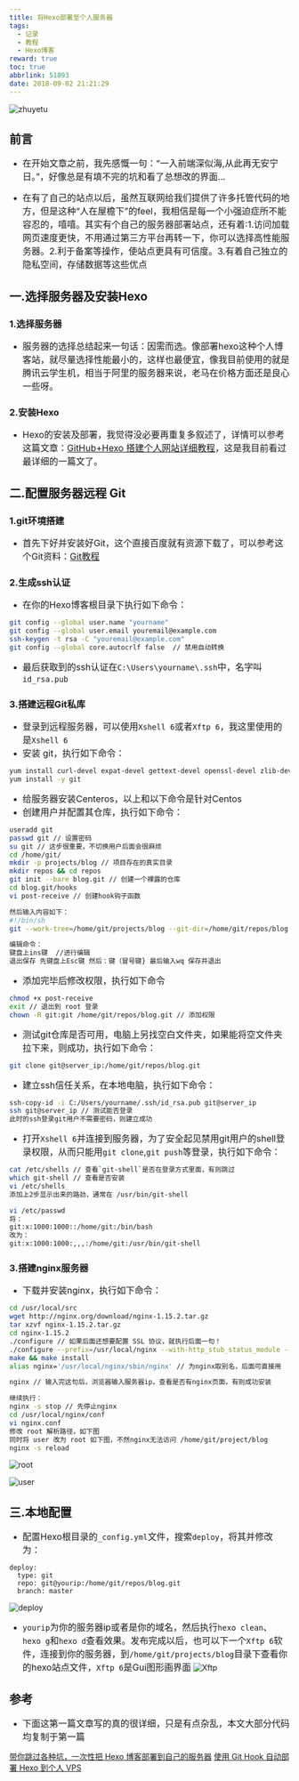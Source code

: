 ```yaml
---
title: 将Hexo部署至个人服务器
tags:
  - 记录
  - 教程
  - Hexo博客
reward: true
toc: true
abbrlink: 51893
date: 2018-09-02 21:21:29
---
```

![zhuyetu](http://wx4.sinaimg.cn/mw690/0068Se8Tgy1furl0jdw8hj31hc0u0tcy.jpg)
## 前言
* <font size=3>在开始文章之前，我先感慨一句：“一入前端深似海,从此再无安宁日。”，好像总是有填不完的坑和看了总想改的界面...</font>

<!-- more --> 
* <font size=3>在有了自己的站点以后，虽然互联网给我们提供了许多托管代码的地方，但是这种“人在屋檐下”的feel，我相信是每一个小强迫症所不能容忍的，嘻嘻。其实有个自己的服务器部署站点，还有着:1.访问加载网页速度更快，不用通过第三方平台再转一下，你可以选择高性能服务器。2.利于备案等操作，使站点更具有可信度。3.有着自己独立的隐私空间，存储数据等这些优点</font>

## 一.选择服务器及安装Hexo

### 1.选择服务器
* <font size=3>服务器的选择总结起来一句话：因需而选。像部署hexo这种个人博客站，就尽量选择性能最小的，这样也最便宜，像我目前使用的就是腾讯云学生机，相当于阿里的服务器来说，老马在价格方面还是良心一些呀。</font>

### 2.安装Hexo
* <font size=3>Hexo的安装及部署，我觉得没必要再重复多叙述了，详情可以参考这篇文章：[GitHub+Hexo 搭建个人网站详细教程](https://zhuanlan.zhihu.com/p/26625249)，这是我目前看过最详细的一篇文了。</font>

## 二.配置服务器远程 Git

### 1.git环境搭建
* <font size=3>首先下好并安装好Git，这个直接百度就有资源下载了，可以参考这个Git资料：[Git教程](https://www.liaoxuefeng.com/wiki/0013739516305929606dd18361248578c67b8067c8c017b000)</font>

### 2.生成ssh认证
* <font size=3>在你的Hexo博客根目录下执行如下命令：</font>
``` Bash
git config --global user.name "yourname"
git config --global user.email youremail@example.com
ssh-keygen -t rsa -C "youremail@example.com"
git config --global core.autocrlf false  // 禁用自动转换
```
* <font size=3>最后获取到的ssh认证在`C:\Users\yourname\.ssh`中，名字叫`id_rsa.pub`</font>

### 3.搭建远程Git私库
* <font size=3>登录到远程服务器，可以使用`Xshell 6`或者`Xftp 6`，我这里使用的是`Xshell 6`</font>
* <font size=3>安装 git，执行如下命令：</font>
``` Bash
yum install curl-devel expat-devel gettext-devel openssl-devel zlib-devel perl-devel
yum install -y git
```
* <font size=3>给服务器安装Centeros，以上和以下命令是针对Centos</font>
* <font size=3>创建用户并配置其仓库，执行如下命令：</font>
``` Bash
useradd git
passwd git // 设置密码
su git // 这步很重要，不切换用户后面会很麻烦
cd /home/git/
mkdir -p projects/blog // 项目存在的真实目录
mkdir repos && cd repos
git init --bare blog.git // 创建一个裸露的仓库
cd blog.git/hooks
vi post-receive // 创建hook钩子函数

然后输入内容如下：
#!/bin/sh
git --work-tree=/home/git/projects/blog --git-dir=/home/git/repos/blog.git checkout -f

编辑命令：
键盘上ins键  //进行编辑
退出保存 先键盘上Esc键 然后：键（冒号键} 最后输入wq 保存并退出
```
* <font size=3>添加完毕后修改权限，执行如下命令</font>
``` Bash
chmod +x post-receive
exit // 退出到 root 登录
chown -R git:git /home/git/repos/blog.git // 添加权限
```
* <font size=3>测试git仓库是否可用，电脑上另找空白文件夹，如果能将空文件夹拉下来，则成功，执行如下命令：</font>
``` Bash
git clone git@server_ip:/home/git/repos/blog.git
```
* <font size=3>建立ssh信任关系，在本地电脑，执行如下命令：</font>
``` Bash
ssh-copy-id -i C:/Users/yourname/.ssh/id_rsa.pub git@server_ip
ssh git@server_ip // 测试能否登录
此时的ssh登录git用户不需要密码，则建立成功
```
* <font size=3>打开`Xshell 6`并连接到服务器，为了安全起见禁用git用户的shell登录权限，从而只能用`git clone`,`git push`等登录，执行如下命令：</font>
``` Bash
cat /etc/shells // 查看`git-shell`是否在登录方式里面，有则跳过
which git-shell // 查看是否安装
vi /etc/shells
添加上2步显示出来的路劲，通常在 /usr/bin/git-shell

vi /etc/passwd
将：
git:x:1000:1000::/home/git:/bin/bash
改为：
git:x:1000:1000:,,,:/home/git:/usr/bin/git-shell
```

### 3.搭建nginx服务器
* <font size=3>下载并安装nginx，执行如下命令：</font>
``` Bash
cd /usr/local/src
wget http://nginx.org/download/nginx-1.15.2.tar.gz
tar xzvf nginx-1.15.2.tar.gz
cd nginx-1.15.2
./configure // 如果后面还想要配置 SSL 协议，就执行后面一句！
./configure --prefix=/usr/local/nginx --with-http_stub_status_module --with-http_ssl_module --with-file-aio --with-http_realip_module
make && make install
alias nginx='/usr/local/nginx/sbin/nginx' // 为nginx取别名，后面可直接用

nginx // 输入完这句后，浏览器输入服务器ip，查看是否有nginx页面，有则成功安装

继续执行：
nginx -s stop // 先停止nginx
cd /usr/local/nginx/conf
vi nginx.conf
修改 root 解析路径，如下图
同时将 user 改为 root 如下图，不然nginx无法访问 /home/git/project/blog
nginx -s reload
```
![root](http://wx3.sinaimg.cn/mw690/0068Se8Tgy1fuvl04kz8oj30l30eq75s.jpg)

![user](http://wx2.sinaimg.cn/mw690/0068Se8Tgy1fuvl00yxuqj30qx0gtac6.jpg)

## 三.本地配置
* <font size=3>配置Hexo根目录的`_config.yml`文件，搜索`deploy`，将其并修改为：</font>
``` code
deploy:
  type: git
  repo: git@yourip:/home/git/repos/blog.git
  branch: master
```
![deploy](http://wx1.sinaimg.cn/mw690/0068Se8Tgy1fuvjzn0cprj30ip04qmxm.jpg)

* <font size=3>`yourip`为你的服务器ip或者是你的域名，然后执行`hexo clean`、`hexo g`和`hexo d`查看效果。发布完成以后，也可以下一个`Xftp 6`软件，连接到你的服务器，到`/home/git/projects/blog`目录下查看你的hexo站点文件，`Xftp 6`是Gui图形画界面</font>
![Xftp](http://wx4.sinaimg.cn/mw690/0068Se8Tgy1fuvjxtm0ldj30id0cl3zh.jpg)

## 参考
* <font size=3>下面这第一篇文章写的真的很详细，只是有点杂乱，本文大部分代码均复制于第一篇</font>

[带你跳过各种坑，一次性把 Hexo 博客部署到自己的服务器](https://blog.csdn.net/qq_35561857/article/details/81590953?tdsourcetag=s_pctim_aiomsg)
[使用 Git Hook 自动部署 Hexo 到个人 VPS](http://www.swiftyper.com/2016/04/17/deploy-hexo-with-git-hook/)